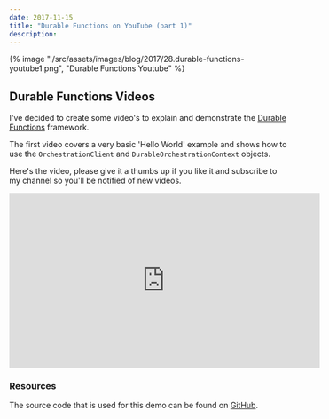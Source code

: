 ```yaml
---
date: 2017-11-15
title: "Durable Functions on YouTube (part 1)"
description:
---
```


{% image "./src/assets/images/blog/2017/28.durable-functions-youtube1.png", "Durable Functions Youtube" %}

## Durable Functions Videos

I've decided to create some video's to explain and demonstrate the [Durable Functions](https://docs.microsoft.com/azure/azure-functions/durable-functions-overview) framework.

The first video covers a very basic 'Hello World' example and shows how to use the `OrchestrationClient` and `DurableOrchestrationContext` objects.

Here's the video, please give it a thumbs up if you like it and subscribe to my channel so you'll be notified of new videos.

<iframe width="560" height="315" src="https://www.youtube.com/embed/29hX9jZvejE" frameborder="0" allow="autoplay; encrypted-media" allowfullscreen></iframe>

### Resources

The source code that is used for this demo can be found on [GitHub](https://github.com/marcduiker/demos-azure-durable-functions).
